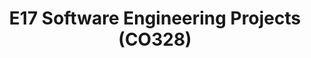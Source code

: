 ---
layout: project_batch
title: E17 Software Engineering Projects (CO328)
permalink: /co328/e17/
has_children: true
parent: Software Engineering Projects (CO328)
batch: e17
code: co328

search_exclude: true
default_thumb_image: /data/categories/co328/thumbnail.jpg
description: This section contains projects conducted as a partial requirement to complete the course CO328 - Software Engineering. Usually, these projects are conducted by groups of 3 students. The course focus on using software architectures and software project management experience.
---